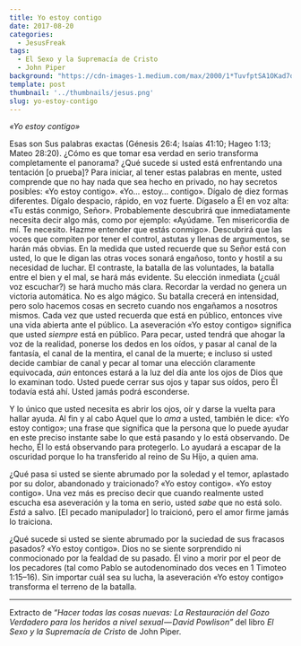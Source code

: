 ```yaml
---
title: Yo estoy contigo
date: 2017-08-20
categories:
  - JesusFreak
tags:
  - El Sexo y la Supremacía de Cristo
  - John Piper
background: "https://cdn-images-1.medium.com/max/2000/1*TuvfptSA1OKad7qD8EKXZQ.jpeg"
template: post
thumbnail: '../thumbnails/jesus.png'
slug: yo-estoy-contigo
---
```


_«Yo estoy contigo»_

Esas son Sus palabras exactas (Génesis 26:4; Isaías 41:10; Hageo 1:13; Mateo 28:20). ¿Cómo es que tomar esa verdad en serio transforma completamente el panorama? ¿Qué sucede si usted está enfrentando una tentación [o prueba]? Para iniciar, al tener estas palabras en mente, usted comprende que no hay nada que sea hecho en privado, no hay secretos posibles: «Yo estoy contigo». «Yo… estoy… contigo». Dígalo de diez formas diferentes. Dígalo despacio, rápido, en voz fuerte. Dígaselo a Él en voz alta: «Tu estás conmigo, Señor». Probablemente descubrirá que inmediatamente necesita decir algo más, como por ejemplo: «Ayúdame. Ten misericordia de mí. Te necesito. Hazme entender que estás conmigo». Descubrirá que las voces que compiten por tener el control, astutas y llenas de argumentos, se harán más obvias. En la medida que usted recuerde que su Señor está con usted, lo que le digan las otras voces sonará engañoso, tonto y hostil a su necesidad de luchar. El contraste, la batalla de las voluntades, la batalla entre el bien y el mal, se hará más evidente. Su elección inmediata (¿cuál voz escuchar?) se hará mucho más clara. Recordar la verdad no genera un victoria automática. No es algo mágico. Su batalla crecerá en intensidad, pero solo hacemos cosas en secreto cuando nos engañamos a nosotros mismos. Cada vez que usted recuerda que está en público, entonces vive una vida abierta ante el público. La aseveración «Yo estoy contigo» significa que usted *siempre* está en público. Para pecar, usted tendrá que ahogar la voz de la realidad, ponerse los dedos en los oídos, y pasar al canal de la fantasía, el canal de la mentira, el canal de la muerte; e incluso si usted decide cambiar de canal y pecar al tomar una elección claramente equivocada, *aún* entonces estará a la luz del día ante los ojos de Dios que lo examinan todo. Usted puede cerrar sus ojos y tapar sus oídos, pero Él todavía está ahí. Usted jamás podrá esconderse.

Y lo único que usted necesita es abrir los ojos, oír y darse la vuelta para hallar ayuda. Al fin y al cabo Aquel que lo *ama* a usted, también le dice: «Yo estoy contigo»; una frase que significa que la persona que lo puede ayudar en este preciso instante sabe lo que está pasando y lo está observando. De hecho, Él lo está observando para protegerlo. Lo ayudará a escapar de la oscuridad porque lo ha transferido al reino de Su Hijo, a quien ama.

¿Qué pasa si usted se siente abrumado por la soledad y el temor, aplastado por su dolor, abandonado y traicionado? «Yo estoy contigo». «Yo estoy contigo». Una vez más es preciso decir que cuando realmente usted escucha esa aseveración y la toma en serio, usted *sabe* que no está solo. *Está* a salvo. [El pecado manipulador] lo traicionó, pero el amor firme jamás lo traiciona.

¿Qué sucede si usted se siente abrumado por la suciedad de sus fracasos pasados? «Yo estoy contigo». Dios no se siente sorprendido ni conmocionado por la fealdad de su pasado. Él vino a morir por el peor de los pecadores (tal como Pablo se autodenominado dos veces en 1 Timoteo 1:15–16). Sin importar cuál sea su lucha, la aseveración «Yo estoy contigo» transforma el terreno de la batalla.

* * *

Extracto de “*Hacer todas las cosas nuevas: La Restauración del Gozo Verdadero para los heridos a nivel sexual — David Powlison”* del libro *El Sexo y la Supremacía de Cristo* de John Piper.

